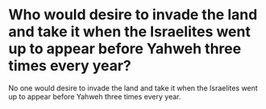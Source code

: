 # Who would desire to invade the land and take it when the Israelites went up to appear before Yahweh three times every year?

No one would desire to invade the land and take it when the Israelites went up to appear before Yahweh three times every year.
